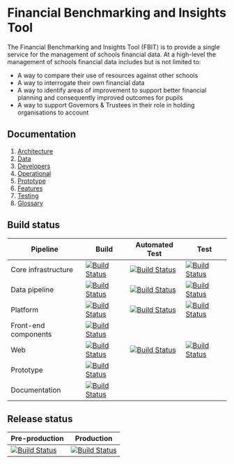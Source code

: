 # Financial Benchmarking and Insights Tool

The Financial Benchmarking and Insights Tool (FBIT) is to provide a single service for the management of schools financial data. At a high-level the management of schools financial data includes but is not limited to:

- A way to compare their use of resources against other schools
- A way to interrogate their own financial data
- A way to identify areas of improvement to support better financial planning and consequently improved outcomes for pupils
- A way to support Governors & Trustees in their role in holding organisations to account

## Documentation

1. [Architecture](./documentation/architecture)
2. [Data](./documentation/data)
3. [Developers](./documentation/developers)
4. [Operational](./documentation/operational)
5. [Prototype](./documentation/prototype)
6. [Features](./documentation/features)
7. [Testing](./documentation/testing)
8. [Glossary](./documentation/glossary.md)

## Build status

| Pipeline             | Build                                                                                                                                                                                                                                                                                                  | Automated Test                                                                                                                                                                                                                                                                                        | Test                                                                                                                                                                                                                                                                                      |
|----------------------|--------------------------------------------------------------------------------------------------------------------------------------------------------------------------------------------------------------------------------------------------------------------------------------------------------|-------------------------------------------------------------------------------------------------------------------------------------------------------------------------------------------------------------------------------------------------------------------------------------------------------|-------------------------------------------------------------------------------------------------------------------------------------------------------------------------------------------------------------------------------------------------------------------------------------------|
| Core infrastructure  | [![Build Status](https://dfe-ssp.visualstudio.com/s198-DfE-Benchmarking-service/_apis/build/status%2FDevelopment%2FCore%20infrastructure?branchName=main&stageName=Build%20artifacts)](https://dfe-ssp.visualstudio.com/s198-DfE-Benchmarking-service/_build/latest?definitionId=2862&branchName=main) | [![Build Status](https://dfe-ssp.visualstudio.com/s198-DfE-Benchmarking-service/_apis/build/status%2FDevelopment%2FCore%20infrastructure?branchName=main&stageName=Automated%20test)](https://dfe-ssp.visualstudio.com/s198-DfE-Benchmarking-service/_build/latest?definitionId=2862&branchName=main) | [![Build Status](https://dfe-ssp.visualstudio.com/s198-DfE-Benchmarking-service/_apis/build/status%2FDevelopment%2FCore%20infrastructure?branchName=main&stageName=Test)](https://dfe-ssp.visualstudio.com/s198-DfE-Benchmarking-service/_build/latest?definitionId=2862&branchName=main) |
| Data pipeline        | [![Build Status](https://dfe-ssp.visualstudio.com/s198-DfE-Benchmarking-service/_apis/build/status%2FDevelopment%2FPlatform?branchName=main&stageName=Build%20artifacts)](https://dfe-ssp.visualstudio.com/s198-DfE-Benchmarking-service/_build/latest?definitionId=2879&branchName=main)              | [![Build Status](https://dfe-ssp.visualstudio.com/s198-DfE-Benchmarking-service/_apis/build/status%2FDevelopment%2FData%20pipeline?branchName=main&stageName=Automated%20test)](https://dfe-ssp.visualstudio.com/s198-DfE-Benchmarking-service/_build/latest?definitionId=2879&branchName=main)       | [![Build Status](https://dfe-ssp.visualstudio.com/s198-DfE-Benchmarking-service/_apis/build/status%2FDevelopment%2FData%20pipeline?branchName=main&stageName=Test)](https://dfe-ssp.visualstudio.com/s198-DfE-Benchmarking-service/_build/latest?definitionId=2879&branchName=main)       |
| Platform             | [![Build Status](https://dfe-ssp.visualstudio.com/s198-DfE-Benchmarking-service/_apis/build/status%2FDevelopment%2FData%20pipeline?branchName=main&stageName=Build)](https://dfe-ssp.visualstudio.com/s198-DfE-Benchmarking-service/_build/latest?definitionId=2865&branchName=main)                   | [![Build Status](https://dfe-ssp.visualstudio.com/s198-DfE-Benchmarking-service/_apis/build/status%2FDevelopment%2FPlatform?branchName=main&stageName=Automated%20test)](https://dfe-ssp.visualstudio.com/s198-DfE-Benchmarking-service/_build/latest?definitionId=2865&branchName=main)              | [![Build Status](https://dfe-ssp.visualstudio.com/s198-DfE-Benchmarking-service/_apis/build/status%2FDevelopment%2FPlatform?branchName=main&stageName=Test)](https://dfe-ssp.visualstudio.com/s198-DfE-Benchmarking-service/_build/latest?definitionId=2865&branchName=main)              |
| Front-end components | [![Build Status](https://dfe-ssp.visualstudio.com/s198-DfE-Benchmarking-service/_apis/build/status%2FDevelopment%2FFront-end%20components?branchName=main)](https://dfe-ssp.visualstudio.com/s198-DfE-Benchmarking-service/_build/latest?definitionId=2863&branchName=main)                            |                                                                                                                                                                                                                                                                                                       |                                                                                                                                                                                                                                                                                           |
| Web                  | [![Build Status](https://dfe-ssp.visualstudio.com/s198-DfE-Benchmarking-service/_apis/build/status%2FDevelopment%2FWeb?branchName=main&stageName=Build%20artifacts)](https://dfe-ssp.visualstudio.com/s198-DfE-Benchmarking-service/_build/latest?definitionId=2866&branchName=main)                   | [![Build Status](https://dfe-ssp.visualstudio.com/s198-DfE-Benchmarking-service/_apis/build/status%2FDevelopment%2FWeb?branchName=main&stageName=Automated%20test)](https://dfe-ssp.visualstudio.com/s198-DfE-Benchmarking-service/_build/latest?definitionId=2866&branchName=main)                   | [![Build Status](https://dfe-ssp.visualstudio.com/s198-DfE-Benchmarking-service/_apis/build/status%2FDevelopment%2FWeb?branchName=main&stageName=Test)](https://dfe-ssp.visualstudio.com/s198-DfE-Benchmarking-service/_build/latest?definitionId=2866&branchName=main)                   |
| Prototype            | [![Build Status](https://dfe-ssp.visualstudio.com/s198-DfE-Benchmarking-service/_apis/build/status%2FDevelopment%2FPrototype?branchName=main)](https://dfe-ssp.visualstudio.com/s198-DfE-Benchmarking-service/_build/latest?definitionId=2876&branchName=main)                                         |                                                                                                                                                                                                                                                                                                       |                                                                                                                                                                                                                                                                                           |
| Documentation        | [![Build Status](https://dfe-ssp.visualstudio.com/s198-DfE-Benchmarking-service/_apis/build/status%2FDevelopment%2FDocumentation?branchName=main)](https://dfe-ssp.visualstudio.com/s198-DfE-Benchmarking-service/_build/latest?definitionId=2917&branchName=main)                                     |                                                                                                                                                                                                                                                                                                       |                                                                                                                                                                                                                                                                                           |

## Release status

| Pre-production                                                                                                                                                                                                                                                                       | Production                                                                                                                                                                                                                                                                       |
|--------------------------------------------------------------------------------------------------------------------------------------------------------------------------------------------------------------------------------------------------------------------------------------|----------------------------------------------------------------------------------------------------------------------------------------------------------------------------------------------------------------------------------------------------------------------------------|
| [![Build Status](https://dfe-ssp.visualstudio.com/s198-DfE-Benchmarking-service/_apis/build/status%2FProduction%2FRelease?branchName=main&stageName=Pre-production)](https://dfe-ssp.visualstudio.com/s198-DfE-Benchmarking-service/_build/latest?definitionId=2878&branchName=main) | [![Build Status](https://dfe-ssp.visualstudio.com/s198-DfE-Benchmarking-service/_apis/build/status%2FProduction%2FRelease?branchName=main&stageName=Production)](https://dfe-ssp.visualstudio.com/s198-DfE-Benchmarking-service/_build/latest?definitionId=2878&branchName=main) |

